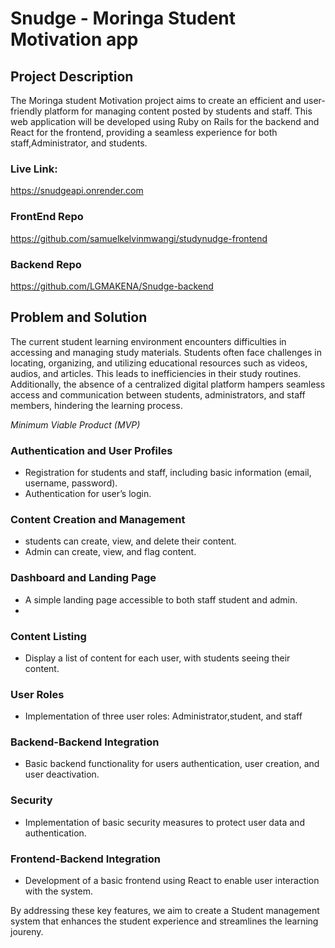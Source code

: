 # Snudge - Moringa Student Motivation app

## Project Description

The Moringa student Motivation  project aims to create an efficient and user-friendly platform for managing content posted by students and staff. This web application will be developed using Ruby on Rails for the backend and React for the frontend, providing a seamless experience for both staff,Administrator, and students.

### Live Link:

https://snudgeapi.onrender.com

### FrontEnd Repo

https://github.com/samuelkelvinmwangi/studynudge-frontend

### Backend Repo

https://github.com/LGMAKENA/Snudge-backend

## Problem and Solution

The current student learning environment encounters difficulties in accessing and managing study materials. Students often face challenges in locating, organizing, and utilizing educational resources such as videos, audios, and articles. This leads to inefficiencies in their study routines. Additionally, the absence of a centralized digital platform hampers seamless access and communication between students, administrators, and staff members, hindering the learning process.


*Minimum Viable Product (MVP)*

### Authentication and User Profiles

- Registration for students and staff, including basic information (email, username, password).
- Authentication for user’s login.

### Content Creation and Management

- students can create, view, and delete their content.
- Admin can create, view, and flag content.

### Dashboard and Landing Page

- A simple landing page accessible to both staff student and admin.
-

### Content Listing

- Display a list of content for each user, with students seeing their content.

### User Roles

- Implementation of three user roles: Administrator,student, and staff

### Backend-Backend Integration

- Basic backend functionality for users authentication, user creation, and user deactivation.

### Security

- Implementation of basic security measures to protect user data and authentication.

### Frontend-Backend Integration

- Development of a basic frontend using React to enable user interaction with the system.


By addressing these key features, we aim to create a Student management system that enhances the student experience and streamlines the learning joureny.

